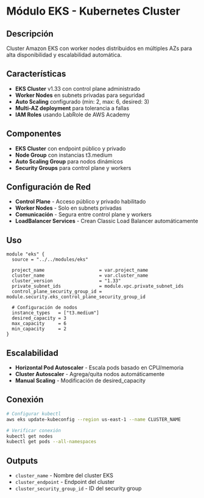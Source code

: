 # Módulo EKS - Kubernetes Cluster

## Descripción
Cluster Amazon EKS con worker nodes distribuidos en múltiples AZs para alta disponibilidad y escalabilidad automática.

## Características
- **EKS Cluster** v1.33 con control plane administrado
- **Worker Nodes** en subnets privadas para seguridad
- **Auto Scaling** configurado (min: 2, max: 6, desired: 3)
- **Multi-AZ deployment** para tolerancia a fallas
- **IAM Roles** usando LabRole de AWS Academy

## Componentes
- **EKS Cluster** con endpoint público y privado
- **Node Group** con instancias t3.medium
- **Auto Scaling Group** para nodos dinámicos
- **Security Groups** para control plane y workers

## Configuración de Red
- **Control Plane** - Acceso público y privado habilitado
- **Worker Nodes** - Solo en subnets privadas
- **Comunicación** - Segura entre control plane y workers
- **LoadBalancer Services** - Crean Classic Load Balancer automáticamente

## Uso
```hcl
module "eks" {
  source = "../../modules/eks"

  project_name                    = var.project_name
  cluster_name                    = var.cluster_name
  cluster_version                 = "1.33"
  private_subnet_ids              = module.vpc.private_subnet_ids
  control_plane_security_group_id = module.security.eks_control_plane_security_group_id

  # Configuración de nodos
  instance_types   = ["t3.medium"]
  desired_capacity = 3
  max_capacity     = 6
  min_capacity     = 2
}
```

## Escalabilidad
- **Horizontal Pod Autoscaler** - Escala pods basado en CPU/memoria
- **Cluster Autoscaler** - Agrega/quita nodos automáticamente
- **Manual Scaling** - Modificación de desired_capacity

## Conexión
```bash
# Configurar kubectl
aws eks update-kubeconfig --region us-east-1 --name CLUSTER_NAME

# Verificar conexión
kubectl get nodes
kubectl get pods --all-namespaces
```

## Outputs
- `cluster_name` - Nombre del cluster EKS
- `cluster_endpoint` - Endpoint del cluster
- `cluster_security_group_id` - ID del security group